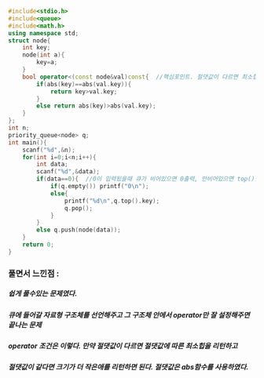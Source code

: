 ```cpp
#include<stdio.h>
#include<queue>
#include<math.h>
using namespace std;
struct node{
	int key;
	node(int a){
		key=a;
	}
	bool operator<(const node&val)const{  //핵심포인트. 절댓값이 다르면 최소힙 리턴, 같으면 수가 더작은애 리턴
		if(abs(key)==abs(val.key)){
			return key>val.key;
		}
		else return abs(key)>abs(val.key);
	}
};
int n;
priority_queue<node> q;
int main(){
	scanf("%d",&n);
	for(int i=0;i<n;i++){
		int data;
		scanf("%d",&data);
		if(data==0){  //0이 입력됬을때 큐가 비어있으면 0출력, 안비어있으면 top()출력
			if(q.empty()) printf("0\n");
			else{
				printf("%d\n",q.top().key);
				q.pop();
			}
		}
		else q.push(node(data));
	}
	return 0;
}
```

### 풀면서 느낀점 :
#####  쉽게 풀수있는 문제였다.
##### 큐에 들어갈 자료형 구조체를 선언해주고 그 구조체 안에서 operator만 잘 설정해주면 끝나는 문제
##### operator 조건은 이렇다. 만약 절댓값이 다르면 절댓값에 따른 최소힙을 리턴하고
##### 절댓값이 같다면 크기가 더 작은애를 리턴하면 된다. 절댓값은 abs함수를 사용하였다.
